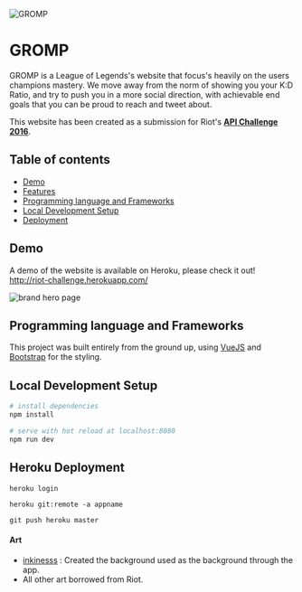 ![GROMP](http://i.imgur.com/wuDPY42.png)
# GROMP

GROMP is a  League of Legends's website that focus's heavily on the users champions mastery. We move away from the norm of showing you your K:D Ratio, and try to push you
in a more social direction, with achievable end goals that you can be proud to reach and tweet about.

This website has been created as a submission for Riot's **[API Challenge 2016](https://developer.riotgames.com/)**.

## Table of contents

- [Demo](#demo)
- [Features](#features)
- [Programming language and Frameworks](#programming-language-and-frameworks)
- [Local Development Setup](#local-development-setup)
- [Deployment](#deployment)

## Demo

A demo of the website is available on Heroku, please check it out!
http://riot-challenge.herokuapp.com/

![brand hero page](http://i.imgur.com/KJuS1TD.png)


## Programming language and Frameworks

This project was built entirely from the ground up, using [VueJS](https://vuejs.org) and [Bootstrap](http://getbootstrap.com/) for the styling.

## Local Development Setup

``` bash
# install dependencies
npm install

# serve with hot reload at localhost:8080
npm run dev
```

## Heroku Deployment

```
heroku login

heroku git:remote -a appname

git push heroku master
```
#### Art

- [inkinesss](http://inkinesss.deviantart.com) : Created the background used as the background through the app.
- All other art borrowed from Riot.
